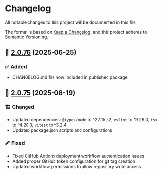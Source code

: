 # Changelog

All notable changes to this project will be documented in this file.

The format is based on [Keep a Changelog](https://keepachangelog.com/en/1.1.0/),
and this project adheres to [Semantic Versioning](http://semver.org/spec/v2.0.0.html).

## 🔖 [2.0.76] (2025-06-25)

### ✅ Added

- CHANGELOG.md file now included in published package

## 🔖 [2.0.75] (2025-06-19)

### 🏗️ Changed

- Updated dependencies: `@types/node` to ^22.15.32, `eslint` to ^9.29.0, `tsx` to ^4.20.3, `vitest` to ^3.2.4
- Updated package.json scripts and configurations

### 🩹 Fixed

- Fixed GitHub Actions deployment workflow authentication issues
- Added proper GitHub token configuration for git tag creation
- Updated workflow permissions to allow repository write access

<!-- Link References -->

[2.0.76]: https://github.com/aneuhold/ts-libs/compare/be-ts-db-lib-v2.0.75...be-ts-db-lib-v2.0.76
[2.0.75]: https://github.com/aneuhold/ts-libs/releases/tag/be-ts-db-lib-v2.0.75
